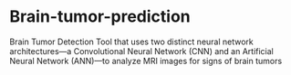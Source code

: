 # Brain-tumor-prediction
 Brain Tumor Detection Tool that uses two distinct neural network architectures—a Convolutional Neural Network (CNN) and an Artificial Neural Network (ANN)—to analyze MRI images for signs of brain tumors
